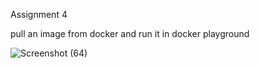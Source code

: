 Assignment 4

pull an image from docker and run it in docker playground

![Screenshot (64)](https://user-images.githubusercontent.com/114553218/201948138-0a83194c-b206-4f89-b33d-196f2fbc423c.png)
